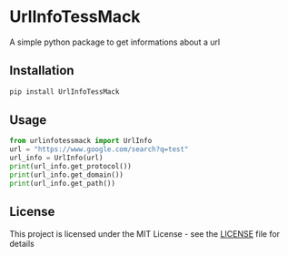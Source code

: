 # UrlInfoTessMack

A simple python package to get informations about a url

## Installation

```bash
pip install UrlInfoTessMack
```

## Usage

```python
from urlinfotessmack import UrlInfo
url = "https://www.google.com/search?q=test"
url_info = UrlInfo(url)
print(url_info.get_protocol())
print(url_info.get_domain())
print(url_info.get_path())
```

## License

This project is licensed under the MIT License - see the [LICENSE](LICENSE) file for details
